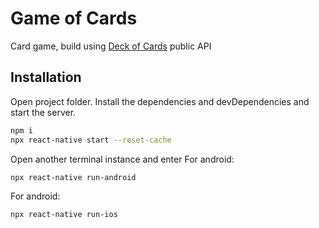 # Game of Cards

Card game, build using [Deck of Cards](https://deckofcardsapi.com/) public API

## Installation

Open project folder.
Install the dependencies and devDependencies and start the server.
```sh
npm i
npx react-native start --reset-cache
```
Open another terminal instance and enter
For android:
```sh
npx react-native run-android
```
For android:
```sh
npx react-native run-ios
```
